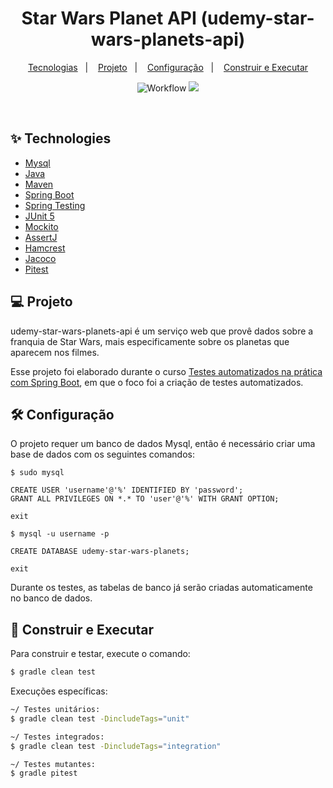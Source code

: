 <h1 align=center>
  Star Wars Planet API (udemy-star-wars-planets-api)
</h1>

<p align=center>
  <a href="#-technologies">Tecnologias</a>&nbsp;&nbsp;&nbsp;|&nbsp;&nbsp;&nbsp;
  <a href="#-project">Projeto</a>&nbsp;&nbsp;&nbsp;|&nbsp;&nbsp;&nbsp;
  <a href="#-configuration">Configuração</a>&nbsp;&nbsp;&nbsp;|&nbsp;&nbsp;&nbsp;
  <a href="#-developing">Construir e Executar</a>
</p>

<p align=center>
  <img alt="Workflow" src="https://img.shields.io/github/actions/workflow/status/delonborges/udemy-star-wars-planets-api/.github%2Fworkflows%2Fgradle.yml?logo=githubactions&logoColor=white&label=workflow">
  <a alt="Udemy" href="https://www.udemy.com/certificate/UC-e1ede4fc-1ce7-46ca-a126-602bd1d19647/"><img src="https://img.shields.io/badge/Udemy-EC5252?logo=Udemy&logoColor=white&labelColor=purple&color=purple" https://www.udemy.com/certificate/UC-e1ede4fc-1ce7-46ca-a126-602bd1d19647/ /></a>
</p>

<br>

## ✨ Technologies

- [Mysql](https://dev.mysql.com/downloads/mysql/)
- [Java](https://www.oracle.com/java/technologies/downloads/)
- [Maven](https://maven.apache.org/download.cgi)
- [Spring Boot](https://spring.io/projects/spring-boot)
- [Spring Testing](https://docs.spring.io/spring-framework/docs/current/reference/html/testing.html#testing-introduction)
- [JUnit 5](https://junit.org/junit5/docs/current/user-guide/)
- [Mockito](https://site.mockito.org)
- [AssertJ](https://github.com/assertj/assertj)
- [Hamcrest](http://hamcrest.org/JavaHamcrest/)
- [Jacoco](https://github.com/jacoco/jacoco)
- [Pitest](https://pitest.org)

## 💻 Projeto

udemy-star-wars-planets-api é um serviço web que provê dados sobre a franquia de Star Wars, mais especificamente sobre os planetas que aparecem nos filmes.

Esse projeto foi elaborado durante o
curso [Testes automatizados na prática com Spring Boot](https://www.udemy.com/course/testes-automatizados-na-pratica-com-spring-boot/?referralCode=7F6C5AA14AE558497FE0),
em que o foco foi a criação de testes automatizados.

## 🛠️ Configuração

O projeto requer um banco de dados Mysql, então é necessário criar uma base de dados com os seguintes comandos:

```
$ sudo mysql

CREATE USER 'username'@'%' IDENTIFIED BY 'password';
GRANT ALL PRIVILEGES ON *.* TO 'user'@'%' WITH GRANT OPTION;

exit

$ mysql -u username -p

CREATE DATABASE udemy-star-wars-planets;

exit
```

Durante os testes, as tabelas de banco já serão criadas automaticamente no banco de dados.

## 🚀 Construir e Executar

Para construir e testar, execute o comando:

```sh
$ gradle clean test
```

Execuções específicas:

```sh
~/ Testes unitários:
$ gradle clean test -DincludeTags="unit"
```
```sh
~/ Testes integrados:
$ gradle clean test -DincludeTags="integration"
```
```sh
~/ Testes mutantes:
$ gradle pitest
```
